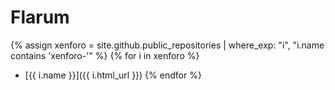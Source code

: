 # Flarum

{% assign xenforo = site.github.public_repositories | where_exp: "i", "i.name contains 'xenforo-'" %}
{% for i in xenforo %}
  * [{{ i.name }}]({{ i.html_url }})
{% endfor %}
